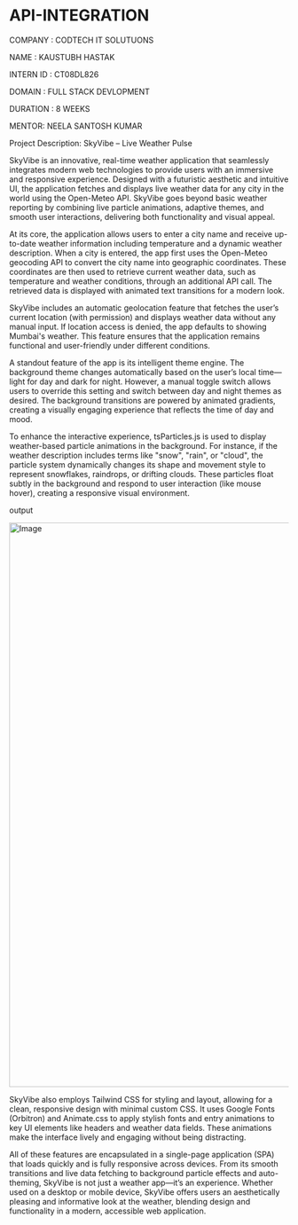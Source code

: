 # API-INTEGRATION

 COMPANY : CODTECH IT SOLUTUONS

NAME : KAUSTUBH HASTAK

INTERN ID : CT08DL826

DOMAIN : FULL STACK DEVLOPMENT 

DURATION : 8 WEEKS

MENTOR: NEELA SANTOSH KUMAR

Project Description: SkyVibe – Live Weather Pulse

SkyVibe is an innovative, real-time weather application that seamlessly integrates modern web technologies to provide users with an immersive and responsive experience. Designed with a futuristic aesthetic and intuitive UI, the application fetches and displays live weather data for any city in the world using the Open-Meteo API. SkyVibe goes beyond basic weather reporting by combining live particle animations, adaptive themes, and smooth user interactions, delivering both functionality and visual appeal.

At its core, the application allows users to enter a city name and receive up-to-date weather information including temperature and a dynamic weather description. When a city is entered, the app first uses the Open-Meteo geocoding API to convert the city name into geographic coordinates. These coordinates are then used to retrieve current weather data, such as temperature and weather conditions, through an additional API call. The retrieved data is displayed with animated text transitions for a modern look.

SkyVibe includes an automatic geolocation feature that fetches the user’s current location (with permission) and displays weather data without any manual input. If location access is denied, the app defaults to showing Mumbai's weather. This feature ensures that the application remains functional and user-friendly under different conditions.

A standout feature of the app is its intelligent theme engine. The background theme changes automatically based on the user’s local time—light for day and dark for night. However, a manual toggle switch allows users to override this setting and switch between day and night themes as desired. The background transitions are powered by animated gradients, creating a visually engaging experience that reflects the time of day and mood.

To enhance the interactive experience, tsParticles.js is used to display weather-based particle animations in the background. For instance, if the weather description includes terms like "snow", "rain", or "cloud", the particle system dynamically changes its shape and movement style to represent snowflakes, raindrops, or drifting clouds. These particles float subtly in the background and respond to user interaction (like mouse hover), creating a responsive visual environment.

output

<img width="1919" height="1018" alt="Image" src="https://github.com/user-attachments/assets/7e0ad57e-e106-4b89-989b-370b3f1025cf" />


SkyVibe also employs Tailwind CSS for styling and layout, allowing for a clean, responsive design with minimal custom CSS. It uses Google Fonts (Orbitron) and Animate.css to apply stylish fonts and entry animations to key UI elements like headers and weather data fields. These animations make the interface lively and engaging without being distracting.

All of these features are encapsulated in a single-page application (SPA) that loads quickly and is fully responsive across devices. From its smooth transitions and live data fetching to background particle effects and auto-theming, SkyVibe is not just a weather app—it’s an experience. Whether used on a desktop or mobile device, SkyVibe offers users an aesthetically pleasing and informative look at the weather, blending design and functionality in a modern, accessible web application.
